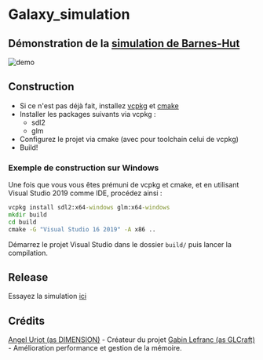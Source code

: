 # Galaxy_simulation  

## Démonstration de la [simulation de Barnes-Hut](https://fr.wikipedia.org/wiki/Simulation_de_Barnes-Hut)

![demo](https://pbs.twimg.com/ext_tw_video_thumb/1216407031193788416/pu/img/483E4qKoJPfnuDdk?format=jpg&name=small "Démonstration")

## Construction

* Si ce n'est pas déjà fait, installez [vcpkg](https://github.com/microsoft/vcpkg) et [cmake](https://cmake.org)
* Installer les packages suivants via vcpkg :
  * sdl2
  * glm
* Configurez le projet via cmake (avec pour toolchain celui de vcpkg)
* Build!

### Exemple de construction sur Windows

Une fois que vous vous êtes prémuni de vcpkg et cmake, et en utilisant Visual Studio 2019 comme IDE, procédez ainsi :

```bat
vcpkg install sdl2:x64-windows glm:x64-windows
mkdir build
cd build
cmake -G "Visual Studio 16 2019" -A x86 ..
```
Démarrez le projet Visual Studio dans le dossier `build/` puis lancer la compilation.

## Release

Essayez la simulation [ici]()

## Crédits

[Angel Uriot (as DIMENSION)](https://github.com/angeluriot) - Créateur du projet
[Gabin Lefranc (as GLCraft)](https://github.com/glcraft) - Amélioration performance et gestion de la mémoire.